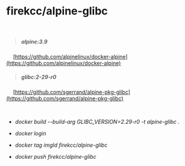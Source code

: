 # firekcc/alpine-glibc

&nbsp;

> ##### alpine:3.9

&emsp; [https://github.com/alpinelinux/docker-alpine](https://github.com/alpinelinux/docker-alpine) 


> ##### glibc:2-29-r0

&emsp; [https://github.com/sgerrand/alpine-pkg-glibc](https://github.com/sgerrand/alpine-pkg-glibc) 

&nbsp;

- *docker build --build-arg GLIBC_VERSION=2.29-r0 -t alpine-glibc .*

- *docker login*

- *docker tag imgId firekcc/alpine-glibc*

- *docker push firekcc/alpine-glibc*
